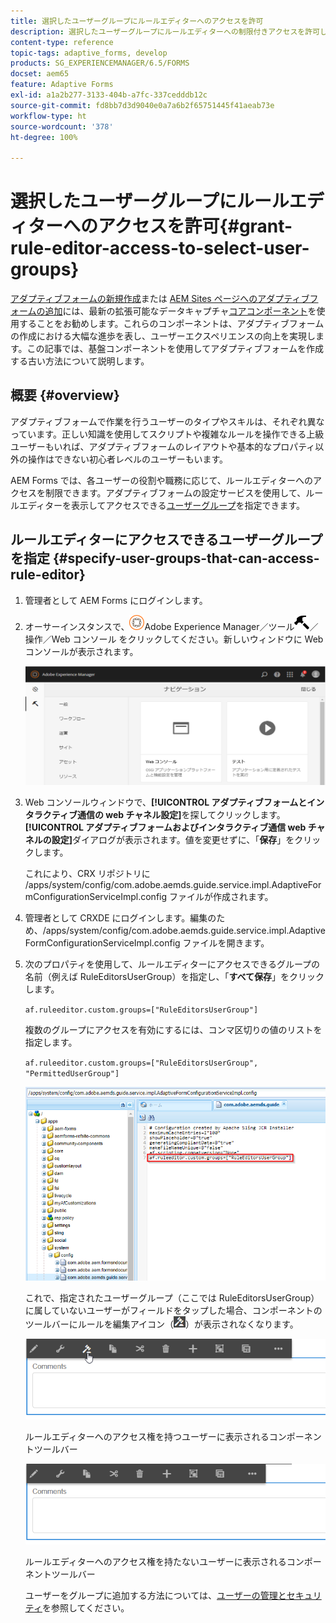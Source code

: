 ```yaml
---
title: 選択したユーザーグループにルールエディターへのアクセスを許可
description: 選択したユーザーグループにルールエディターへの制限付きアクセスを許可します。
content-type: reference
topic-tags: adaptive_forms, develop
products: SG_EXPERIENCEMANAGER/6.5/FORMS
docset: aem65
feature: Adaptive Forms
exl-id: a1a2b277-3133-404b-a7fc-337cedddb12c
source-git-commit: fd8bb7d3d9040e0a7a6b2f65751445f41aeab73e
workflow-type: ht
source-wordcount: '378'
ht-degree: 100%

---
```


# 選択したユーザーグループにルールエディターへのアクセスを許可{#grant-rule-editor-access-to-select-user-groups}

<span class="preview">[アダプティブフォームの新規作成](/help/forms/using/create-an-adaptive-form-core-components.md)または [AEM Sites ページへのアダプティブフォームの追加](/help/forms/using/create-or-add-an-adaptive-form-to-aem-sites-page.md)には、最新の拡張可能なデータキャプチャ[コアコンポーネント](https://experienceleague.adobe.com/docs/experience-manager-core-components/using/adaptive-forms/introduction.html?lang=ja)を使用することをお勧めします。これらのコンポーネントは、アダプティブフォームの作成における大幅な進歩を表し、ユーザーエクスペリエンスの向上を実現します。この記事では、基盤コンポーネントを使用してアダプティブフォームを作成する古い方法について説明します。</span>

## 概要 {#overview}

アダプティブフォームで作業を行うユーザーのタイプやスキルは、それぞれ異なっています。正しい知識を使用してスクリプトや複雑なルールを操作できる上級ユーザーもいれば、アダプティブフォームのレイアウトや基本的なプロパティ以外の操作はできない初心者レベルのユーザーもいます。

AEM Forms では、各ユーザーの役割や職務に応じて、ルールエディターへのアクセスを制限できます。アダプティブフォームの設定サービスを使用して、ルールエディターを表示してアクセスできる[ユーザーグループ](/help/sites-administering/security.md)を指定できます。

## ルールエディターにアクセスできるユーザーグループを指定 {#specify-user-groups-that-can-access-rule-editor}

1. 管理者として AEM Forms にログインします。
1. オーサーインスタンスで、![adobeexperiencemanager](assets/adobeexperiencemanager.png)Adobe Experience Manager／ツール![ハンマー](assets/hammer.png)／操作／Web コンソール をクリックしてください。新しいウィンドウに Web コンソールが表示されます。

   ![1-2](assets/1-2.png)

1. Web コンソールウィンドウで、**[!UICONTROL アダプティブフォームとインタラクティブ通信の web チャネル設定]**&#x200B;を探してクリックします。**[!UICONTROL アダプティブフォームおよびインタラクティブ通信 web チャネルの設定]**&#x200B;ダイアログが表示されます。値を変更せずに、「**保存**」をクリックします。

   これにより、CRX リポジトリに /apps/system/config/com.adobe.aemds.guide.service.impl.AdaptiveFormConfigurationServiceImpl.config ファイルが作成されます。

1. 管理者として CRXDE にログインします。編集のため、/apps/system/config/com.adobe.aemds.guide.service.impl.AdaptiveFormConfigurationServiceImpl.config ファイルを開きます。
1. 次のプロパティを使用して、ルールエディターにアクセスできるグループの名前（例えば RuleEditorsUserGroup）を指定し、「**すべて保存**」をクリックします。

   `af.ruleeditor.custom.groups=["RuleEditorsUserGroup"]`

   複数のグループにアクセスを有効にするには、コンマ区切りの値のリストを指定します。

   `af.ruleeditor.custom.groups=["RuleEditorsUserGroup", "PermittedUserGroup"]`

   ![ユーザーを作成](assets/create_user_new.png)

   これで、指定されたユーザーグループ（ここでは RuleEditorsUserGroup）に属していないユーザーがフィールドをタップした場合、コンポーネントのツールバーにルールを編集アイコン（![edit-rules1](assets/edit-rules1.png)）が表示されなくなります。

   ![componentstoolbarwither](assets/componentstoolbarwithre.png)

   ルールエディターへのアクセス権を持つユーザーに表示されるコンポーネントツールバー

   ![componentstoolbarwithouter](assets/componentstoolbarwithoutre.png)

   ルールエディターへのアクセス権を持たないユーザーに表示されるコンポーネントツールバー

   ユーザーをグループに追加する方法については、[ユーザーの管理とセキュリティ](/help/sites-administering/security.md)を参照してください。
